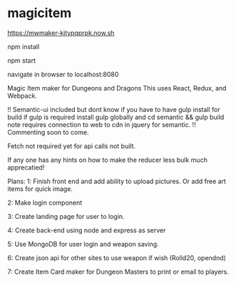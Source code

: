 # magicitem

https://mwmaker-kjtypqprpk.now.sh



npm install

npm start

navigate in browser to localhost:8080

Magic Item maker for Dungeons and Dragons 
This uses React, Redux, and Webpack.

!! 
Semantic-ui included but dont know if you have to have gulp install for build
if gulp is required install gulp globally and cd semantic && gulp build
note requires connection to web to cdn in jquery for semantic.
!!
Commenting soon to come. 

Fetch not required yet for api calls not built.

If any one has any hints on how to make the reducer less bulk much apprecatied!


Plans: 
  1: Finish front end and add ability to upload pictures. Or add free art items for quick image.
  
  2: Make login component
  
  3: Create landing page for user to login.
  
  4: Create back-end using node and express as server
  
  5: Use MongoDB for user login and weapon saving.
  
  6: Create json api for other sites to use weapon if wish (Rolld20, opendnd)
  
  7: Create Item Card maker for Dungeon Masters to print or email to players.
